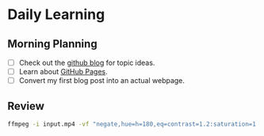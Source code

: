 # Daily Learning
## Morning Planning
- [ ] Check out the [github blog](https://github.blog/) for topic ideas.
- [ ] Learn about [GitHub Pages](https://skills.github.com/#first-day-on-github).
- [ ] Convert my first blog post into an actual webpage.
## Review
```bash
ffmpeg -i input.mp4 -vf "negate,hue=h=180,eq=contrast=1.2:saturation=1.1" output.mp4
```
